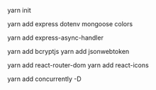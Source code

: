 yarn init

yarn add express dotenv mongoose colors

yarn add express-async-handler

yarn add bcryptjs
yarn add jsonwebtoken

yarn add react-router-dom
yarn add react-icons

yarn add concurrently -D
